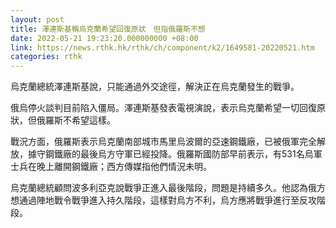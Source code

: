```yaml
---
layout: post
title: 澤連斯基稱烏克蘭希望回復原狀　但指俄羅斯不想
date: 2022-05-21 19:23:20.000000000 +08:00
link: https://news.rthk.hk/rthk/ch/component/k2/1649581-20220521.htm
categories: rthk
---
```


烏克蘭總統澤連斯基說，只能通過外交途徑，解決正在烏克蘭發生的戰爭。

俄烏停火談判目前陷入僵局。澤連斯基發表電視演說，表示烏克蘭希望一切回復原狀，但俄羅斯不希望這樣。

戰況方面，俄羅斯表示烏克蘭南部城市馬里烏波爾的亞速鋼鐵廠，已被俄軍完全解放，據守鋼鐵廠的最後烏方守軍已經投降。俄羅斯國防部早前表示，有531名烏軍士兵在晚上離開鋼鐵廠；西方傳媒指他們情況未明。

烏克蘭總統顧問波多利亞克說戰爭正進入最後階段，問題是持續多久。他認為俄方想通過陣地戰令戰爭進入持久階段，這樣對烏方不利，烏方應將戰爭進行至反攻階段。
